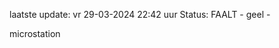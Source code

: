 laatste update: 
vr 29-03-2024 22:42   uur 
Status: FAALT - geel - 
<div class="service Y">microstation</div>